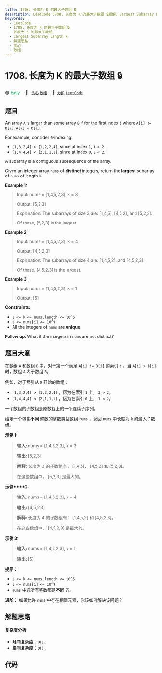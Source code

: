 ```yaml
---
title: 1708. 长度为 K 的最大子数组 🔒
description: LeetCode 1708. 长度为 K 的最大子数组 🔒题解，Largest Subarray Length K，包含解题思路、复杂度分析以及完整的 JavaScript 代码实现。
keywords:
  - LeetCode
  - 1708. 长度为 K 的最大子数组 🔒
  - 长度为 K 的最大子数组
  - Largest Subarray Length K
  - 解题思路
  - 贪心
  - 数组
---
```


# 1708. 长度为 K 的最大子数组 🔒

🟢 <font color=#15bd66>Easy</font>&emsp; 🔖&ensp; [`贪心`](/tag/greedy.md) [`数组`](/tag/array.md)&emsp; 🔗&ensp;[`力扣`](https://leetcode.cn/problems/largest-subarray-length-k) [`LeetCode`](https://leetcode.com/problems/largest-subarray-length-k)

## 题目

An array `A` is larger than some array `B` if for the first index `i` where
`A[i] != B[i]`, `A[i] > B[i]`.

For example, consider `0`-indexing:

  * `[1,3,2,4] > [1,2,2,4]`, since at index `1`, `3 > 2`.
  * `[1,4,4,4] < [2,1,1,1]`, since at index `0`, `1 < 2`.

A subarray is a contiguous subsequence of the array.

Given an integer array `nums` of **distinct** integers, return the **largest**
subarray of `nums` of length `k`.



**Example 1:**

> Input: nums = [1,4,5,2,3], k = 3
> 
> Output: [5,2,3]
> 
> Explanation: The subarrays of size 3 are: [1,4,5], [4,5,2], and [5,2,3].
> 
> Of these, [5,2,3] is the largest.

**Example 2:**

> Input: nums = [1,4,5,2,3], k = 4
> 
> Output: [4,5,2,3]
> 
> Explanation: The subarrays of size 4 are: [1,4,5,2], and [4,5,2,3].
> 
> Of these, [4,5,2,3] is the largest.

**Example 3:**

> Input: nums = [1,4,5,2,3], k = 1
> 
> Output: [5]

**Constraints:**

  * `1 <= k <= nums.length <= 10^5`
  * `1 <= nums[i] <= 10^9`
  * All the integers of `nums` are **unique**.



**Follow up:** What if the integers in `nums` are not distinct?


## 题目大意

在数组 `A` 和数组 `B` 中，对于第一个满足 `A[i] != B[i]` 的索引 `i` ，当 `A[i] > B[i]` 时，数组 `A`
大于数组 `B`。

例如，对于索引从 `0` 开始的数组：

  * `[1,3,2,4] > [1,2,2,4]` ，因为在索引 `1` 上， `3 > 2`。
  * `[1,4,4,4] < [2,1,1,1]` ，因为在索引 `0` 上， `1 < 2`。

一个数组的子数组是原数组上的一个连续子序列。

给定一个包含**不同** 整数的整数类型数组 `nums` ，返回 `nums` 中长度为 `k` 的最大子数组。



**示例 1:**

> 
> 
> 
> 
> 
> **输入:** nums = [1,4,5,2,3], k = 3
> 
> **输出:** [5,2,3]
> 
> **解释:** 长度为 3 的子数组有： [1,4,5]、 [4,5,2] 和 [5,2,3]。
> 
> 在这些数组中， [5,2,3] 是最大的。

**示例****2:**

> 
> 
> 
> 
> 
> **输入:** nums = [1,4,5,2,3], k = 4
> 
> **输出:** [4,5,2,3]
> 
> **解释:** 长度为 4 的子数组有： [1,4,5,2] 和 [4,5,2,3]。
> 
> 在这些数组中， [4,5,2,3] 是最大的。

**示例 3:**

> 
> 
> 
> 
> 
> **输入:** nums = [1,4,5,2,3], k = 1
> 
> **输出:** [5]
> 
> 



**提示：**

  * `1 <= k <= nums.length <= 10^5`
  * `1 <= nums[i] <= 10^9`
  * `nums` 中的所有整数都是**不同** 的。



**进阶：** 如果允许 `nums` 中存在相同元素，你该如何解决该问题？


## 解题思路

#### 复杂度分析

- **时间复杂度**：`O()`，
- **空间复杂度**：`O()`，

## 代码

```javascript

```